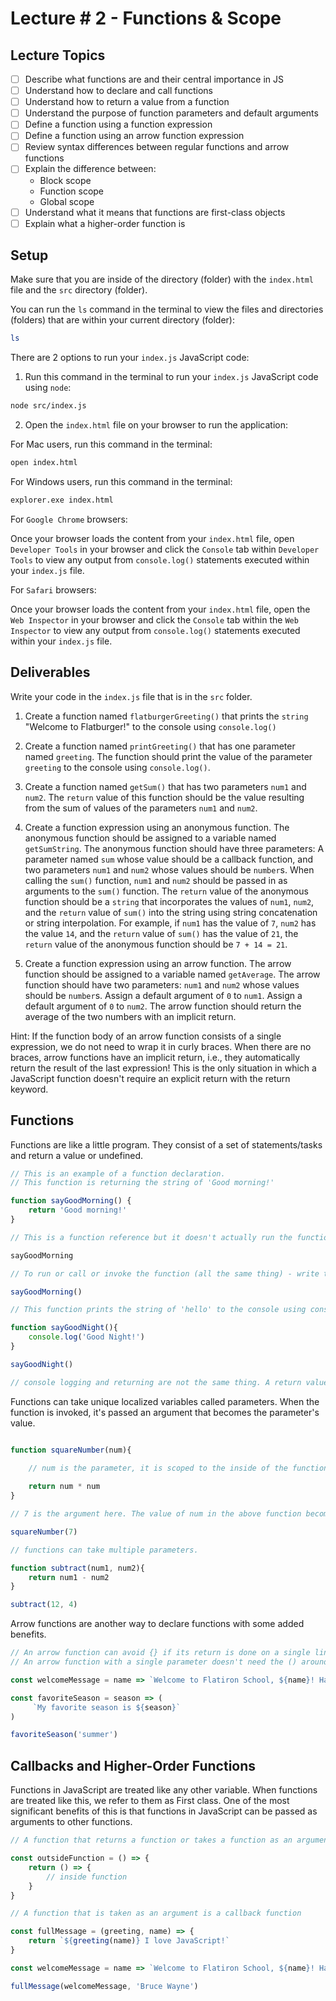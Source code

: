 # Lecture # 2 - Functions & Scope

## Lecture Topics
- [ ] Describe what functions are and their central importance in JS
- [ ] Understand how to declare and call functions
- [ ] Understand how to return a value from a function
- [ ] Understand the purpose of function parameters and default arguments
- [ ] Define a function using a function expression
- [ ] Define a function using an arrow function expression
- [ ] Review syntax differences between regular functions and arrow functions
- [ ] Explain the difference between:
    - Block scope
    - Function scope
    - Global scope
- [ ] Understand what it means that functions are first-class objects
- [ ] Explain what a higher-order function is

## Setup

Make sure that you are inside of the directory (folder) with the `index.html` file and the `src` directory (folder).

You can run the `ls` command in the terminal to view the files and directories (folders) that are within your current directory (folder):

```sh
ls
```

There are 2 options to run your `index.js` JavaScript code:

1. Run this command in the terminal to run your `index.js` JavaScript code using `node`:

```sh
node src/index.js
```

2. Open the `index.html` file on your browser to run the application:

For Mac users, run this command in the terminal:

```sh
open index.html
```

For Windows users, run this command in the terminal:

```sh
explorer.exe index.html
```

For `Google Chrome` browsers:

Once your browser loads the content from your `index.html` file, open `Developer Tools` in your browser and click the `Console` tab within `Developer Tools` to view any output from `console.log()` statements executed within your `index.js` file.

For `Safari` browsers:

Once your browser loads the content from your `index.html` file, open the `Web Inspector` in your browser and click the `Console` tab within the `Web Inspector` to view any output from `console.log()` statements executed within your `index.js` file.

## Deliverables

Write your code in the `index.js` file that is in the `src` folder.

1. Create a function named `flatburgerGreeting()` that prints the `string` "Welcome to Flatburger!" to the console using `console.log()`

2. Create a function named `printGreeting()` that has one parameter named `greeting`. The function should print the value of the parameter `greeting` to the console using `console.log()`.

3. Create a function named `getSum()` that has two parameters `num1` and `num2`. The `return` value of this function should be the value resulting from the sum of values of the parameters `num1` and `num2`.

4. Create a function expression using an anonymous function. The anonymous function should be assigned to a variable named `getSumString`. The anonymous function should have three parameters: A parameter named `sum` whose value should be a callback function, and two parameters `num1` and `num2` whose values should be `number`s. When calling the `sum()` function, `num1` and `num2` should be passed in as arguments to the `sum()` function. The `return` value of the anonymous function should be a `string` that incorporates the values of `num1`, `num2`, and the `return` value of `sum()` into the string using string concatenation or string interpolation. For example, if `num1` has the value of `7`, `num2` has the value `14`, and the `return` value of `sum()` has the value of `21`, the `return` value of the anonymous function should be `7 + 14 = 21`.

5. Create a function expression using an arrow function. The arrow function should be assigned to a variable named `getAverage`. The arrow function should have two parameters: `num1` and `num2` whose values should be `number`s. Assign a default argument of `0` to `num1`. Assign a default argument of `0` to `num2`. The arrow function should return the average of the two numbers with an implicit return.

Hint: If the function body of an arrow function consists of a single expression, we do not need to wrap it in curly braces. When there are no braces, arrow functions have an implicit return, i.e., they automatically return the result of the last expression! This is the only situation in which a JavaScript function doesn't require an explicit return with the return keyword.

## Functions
Functions are like a little program. They consist of a set of statements/tasks and return a value or undefined. 

``` javascript
// This is an example of a function declaration.
// This function is returning the string of 'Good morning!'

function sayGoodMorning() {
    return 'Good morning!'
}

// This is a function reference but it doesn't actually run the function. 

sayGoodMorning

// To run or call or invoke the function (all the same thing) - write the function's name and add a pair of ()

sayGoodMorning()

// This function prints the string of 'hello' to the console using console.log() but returns undefined because it does not have the return keyword.

function sayGoodNight(){
    console.log('Good Night!')
}

sayGoodNight()

// console logging and returning are not the same thing. A return value becomes the value of an invoked function, while console.log() only logs something to the console.

```

Functions can take unique localized variables called parameters. When the function is invoked, it's passed an argument that becomes the parameter's value.

``` javascript

function squareNumber(num){
    
    // num is the parameter, it is scoped to the inside of the function

    return num * num
}

// 7 is the argument here. The value of num in the above function becomes 7.

squareNumber(7)

// functions can take multiple parameters.

function subtract(num1, num2){
    return num1 - num2
}

subtract(12, 4)

```

Arrow functions are another way to declare functions with some added benefits.

``` javascript
// An arrow function can avoid {} if its return is done on a single line or with ()
// An arrow function with a single parameter doesn't need the () around the parameter.

const welcomeMessage = name => `Welcome to Flatiron School, ${name}! Have a great day!`

const favoriteSeason = season => (
     `My favorite season is ${season}`
)

favoriteSeason('summer')

```


## Callbacks and Higher-Order Functions

Functions in JavaScript are treated like any other variable. When functions are treated like this, we refer to them as First class. One of the most significant benefits of this is that functions in JavaScript can be passed as arguments to other functions.

``` javascript
// A function that returns a function or takes a function as an argument is called a Higher-Order Function

const outsideFunction = () => {
    return () => {
        // inside function
    }
}

// A function that is taken as an argument is a callback function

const fullMessage = (greeting, name) => {
    return `${greeting(name)} I love JavaScript!`
}

const welcomeMessage = name => `Welcome to Flatiron School, ${name}! Have a great day!`

fullMessage(welcomeMessage, 'Bruce Wayne')

```